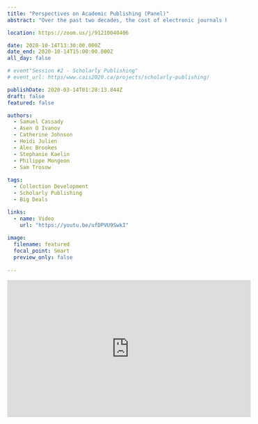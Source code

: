 ```yaml
---
title: "Perspectives on Academic Publishing (Panel)"
abstract: "Over the past two decades, the cost of electronic journals has continually grown to the point that many academic libraries today find it financially unsustainable. This has made it necessary for librarians to begin cancelling major journal subscription packages, known colloquially as big deal packages. The cancellation of big deal packages is complex, and at present, poorly understood practice revolving around the analysis of a range of quantitative and qualitative data. Moreover, it also has a distinct micro-political dimension as it involves reconciling the, at times, conflicting interests of faculty, students, librarians, and publishers. This panel seeks to initiate a dialogue between a diverse group of stakeholders with interests in this issue. It is expected that this dialogue will increase awareness of the complexity involved in managing the size, scope, and cost of big deal subscription packages and will give voice to multiple perspectives on the issue. As such, it is hoped that the panel will contribute to finding common ground from which we can collectively begin thinking about how the symbiotic relationship between academic libraries and publishers can be reinvented."

location: https://zoom.us/j/91210040406

date: 2020-10-14T13:30:00.000Z
date_end: 2020-10-14T15:00:00.000Z
all_day: false

# event"Session #2 - Scholarly Publishing"
# event_url: https/www.cais2020.ca/projects/scholarly-publishing/

publishDate: 2020-03-14T01:28:13.844Z
draft: false
featured: false

authors:
  - Samuel Cassady
  - Asen O Ivanov
  - Catherine Johnson
  - Heidi Julien
  - Alec Brookes
  - Stephanie Kaelin
  - Philippe Mongeon
  - Sam Trosow
  
tags:
  - Collection Development
  - Scholarly Publishing
  - Big Deals

links:
  - name: Video
    url: "https://youtu.be/ufDPVU9SwkI"
  
image:
  filename: featured
  focal_point: Smart
  preview_only: false
  
---
```


<iframe width="560" height="315" src="https://www.youtube.com/embed/ufDPVU9SwkI" frameborder="0" allow="accelerometer; autoplay; clipboard-write; encrypted-media; gyroscope; picture-in-picture" allowfullscreen></iframe>
